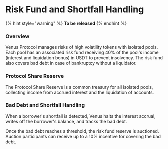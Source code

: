 # Risk Fund and Shortfall Handling

{% hint style="warning" %}
**To be released**
{% endhint %}

### **Overview**

Venus Protocol manages risks of high volatility tokens with isolated pools. Each pool has an associated risk fund receiving 40% of the pool's income (interest and liquidation bonus) in USDT to prevent insolvency. The risk fund also covers bad debt in case of bankruptcy without a liquidator.

### **Protocol Share Reserve**

The Protocol Share Reserve is a common treasury for all isolated pools, collecting income from accrued interest and the liquidation of accounts.

### **Bad Debt and Shortfall Handling**

When a borrower's shortfall is detected, Venus halts the interest accrual, writes off the borrower's balance, and tracks the bad debt.

Once the bad debt reaches a threshold, the risk fund reserve is auctioned. Auction participants can receive up to a 10% incentive for covering the bad debt.
